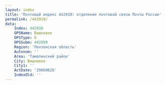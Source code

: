 ```yaml
---
layout: index
title: 'Почтовый индекс 442910: отделение почтовой связи Почты России'
permalink: /442910/
data:
    Index: 442910
    OPSName: Вишневое
    OPSType: О
    OPSSubm: 442899
    Region: 'Пензенская область'
    Autonom: ''
    Area: 'Тамалинский район'
    City: Вишневое
    City1: ''
    ActDate: '20060626'
    IndexOld: ''
---
```

